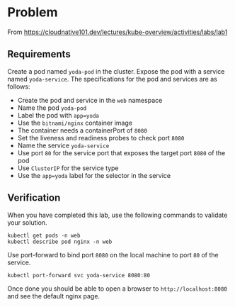 # Problem

From https://cloudnative101.dev/lectures/kube-overview/activities/labs/lab1

## Requirements

Create a pod named `yoda-pod` in the cluster. Expose the pod with a service named `yoda-service`.
The specifications for the pod and services are as follows:

- Create the pod and service in the `web` namespace
- Name the pod `yoda-pod`
- Label the pod with `app=yoda`
- Use the `bitnami/nginx` container image
- The container needs a containerPort of `8080`
- Set the liveness and readiness probes to check port `8080`
- Name the service `yoda-service`
- Use port `80` for the service port that exposes the target port `8080` of the pod
- Use `ClusterIP` for the service type
- Use the `app=yoda` label for the selector in the service

## Verification

When you have completed this lab, use the following commands to validate your solution.

```shell
kubectl get pods -n web
kubectl describe pod nginx -n web
```

Use port-forward to bind port `8080` on the local machine to port `80` of the service.

```shell
kubectl port-forward svc yoda-service 8080:80
```

Once done you should be able to open a browser to `http://localhost:8080` and see the default
nginx page.
